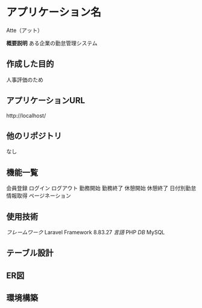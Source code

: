 # アプリケーション名
Atte（アット）

**概要説明**
ある企業の勤怠管理システム
## 作成した目的
人事評価のため
## アプリケーションURL
http://localhost/
## 他のリポジトリ
なし
## 機能一覧
会員登録
ログイン
ログアウト
勤務開始
勤務終了
休憩開始
休憩終了
日付別勤怠情報取得
ページネーション
## 使用技術
_フレームワーク_
Laravel Framework 8.83.27
_言語_
PHP
_DB_
MySQL
## テーブル設計

## ER図

## 環境構築
